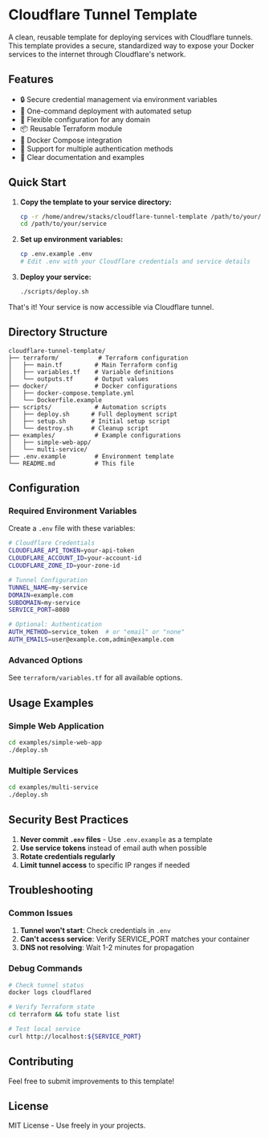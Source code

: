 # Cloudflare Tunnel Template

A clean, reusable template for deploying services with Cloudflare tunnels. This template provides a secure, standardized way to expose your Docker services to the internet through Cloudflare's network.

## Features

- 🔒 Secure credential management via environment variables
- 🚀 One-command deployment with automated setup
- 🔧 Flexible configuration for any domain
- 📦 Reusable Terraform module
- 🐳 Docker Compose integration
- 🔄 Support for multiple authentication methods
- 📝 Clear documentation and examples

## Quick Start

1. **Copy the template to your service directory:**
   ```bash
   cp -r /home/andrew/stacks/cloudflare-tunnel-template /path/to/your/service
   cd /path/to/your/service
   ```

2. **Set up environment variables:**
   ```bash
   cp .env.example .env
   # Edit .env with your Cloudflare credentials and service details
   ```

3. **Deploy your service:**
   ```bash
   ./scripts/deploy.sh
   ```

That's it! Your service is now accessible via Cloudflare tunnel.

## Directory Structure

```
cloudflare-tunnel-template/
├── terraform/           # Terraform configuration
│   ├── main.tf         # Main Terraform config
│   ├── variables.tf    # Variable definitions
│   └── outputs.tf      # Output values
├── docker/             # Docker configurations
│   ├── docker-compose.template.yml
│   └── Dockerfile.example
├── scripts/            # Automation scripts
│   ├── deploy.sh      # Full deployment script
│   ├── setup.sh       # Initial setup script
│   └── destroy.sh     # Cleanup script
├── examples/           # Example configurations
│   ├── simple-web-app/
│   └── multi-service/
├── .env.example        # Environment template
└── README.md           # This file
```

## Configuration

### Required Environment Variables

Create a `.env` file with these variables:

```bash
# Cloudflare Credentials
CLOUDFLARE_API_TOKEN=your-api-token
CLOUDFLARE_ACCOUNT_ID=your-account-id
CLOUDFLARE_ZONE_ID=your-zone-id

# Tunnel Configuration
TUNNEL_NAME=my-service
DOMAIN=example.com
SUBDOMAIN=my-service
SERVICE_PORT=8080

# Optional: Authentication
AUTH_METHOD=service_token  # or "email" or "none"
AUTH_EMAILS=user@example.com,admin@example.com
```

### Advanced Options

See `terraform/variables.tf` for all available options.

## Usage Examples

### Simple Web Application

```bash
cd examples/simple-web-app
./deploy.sh
```

### Multiple Services

```bash
cd examples/multi-service
./deploy.sh
```

## Security Best Practices

1. **Never commit `.env` files** - Use `.env.example` as a template
2. **Use service tokens** instead of email auth when possible
3. **Rotate credentials regularly**
4. **Limit tunnel access** to specific IP ranges if needed

## Troubleshooting

### Common Issues

1. **Tunnel won't start**: Check credentials in `.env`
2. **Can't access service**: Verify SERVICE_PORT matches your container
3. **DNS not resolving**: Wait 1-2 minutes for propagation

### Debug Commands

```bash
# Check tunnel status
docker logs cloudflared

# Verify Terraform state
cd terraform && tofu state list

# Test local service
curl http://localhost:${SERVICE_PORT}
```

## Contributing

Feel free to submit improvements to this template!

## License

MIT License - Use freely in your projects.
